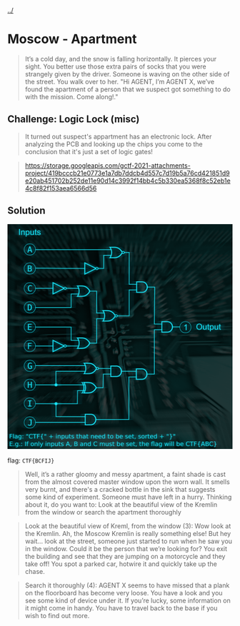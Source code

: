 [../](../)

# Moscow - Apartment

> It’s a cold day, and the snow is falling horizontally. It pierces your sight. You better use those extra pairs of socks that you were strangely given by the driver. Someone is waving on the other side of the street. You walk over to her. "Hi AGENT, I’m AGENT X, we’ve found the apartment of a person that we suspect got something to do with the mission. Come along!."

## Challenge: Logic Lock (misc)

> It turned out suspect's appartment has an electronic lock. After analyzing the PCB and looking up the chips you come to the conclusion that it's just a set of logic gates!

> https://storage.googleapis.com/gctf-2021-attachments-project/419bcccb21e0773e1a7db7ddcb4d557c7d19b5a76cd421851d9e20ab451702b252de11e90d14c3992f14bb4c5b330ea5368f8c52eb1e4c8f82f153aea6566d56

## Solution

![](logic-lock.png)

flag: `CTF{BCFIJ}`

> Well, it’s a rather gloomy and messy apartment, a faint shade is cast from the almost covered master window upon the worn wall. It smells very burnt, and there's a cracked bottle in the sink that suggests some kind of experiment. Someone must have left in a hurry. Thinking about it, do you want to: Look at the beautiful view of the Kremlin from the window or search the apartment thoroughly

> Look at the beautiful view of Kreml, from the window (3): Wow look at the Kremlin. Ah, the Moscow Kremlin is really something else! But hey wait... look at the street, someone just started to run when he saw you in the window. Could it be the person that we’re looking for? You exit the building and see that they are jumping on a motorcycle and they take off! You spot a parked car, hotwire it and quickly take up the chase.

> Search it thoroughly (4): AGENT X seems to have missed that a plank on the floorboard has become very loose. You have a look and you see some kind of device under it. If you’re lucky, some information on it might come in handy. You have to travel back to the base if you wish to find out more.